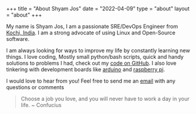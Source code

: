 +++
title = "About Shyam Jos"
date = "2022-04-09"
type = "about"
layout = "about"
+++

My name is Shyam Jos, I am a passionate SRE/DevOps Engineer from [Kochi, India](https://en.wikipedia.org/wiki/Kochi). I am a strong advocate of using Linux and Open-Source software. 

I am always looking for ways to improve my life by constantly learning new things. I love coding, Mostly small python/bash scripts, quick and handy solutions to problems I had, check out my [code on GitHub](https://github.com/shyamjos). I also love tinkering with development boards like [arduino](https://github.com/shyamjos/Arduino_ServerMon) and [raspberry pi](http://shyamjos.com/How-to-update-raspberrypi-firmware-in-kali-linux/). 

I would love to hear from you! Feel free to send me an [email](https://us11.list-manage.com/contact-form?u=965be0bf90a8bd031bf02e3d2&form_id=a133e5f84cf9f375c3001b62714fa3df) with any questions or comments

>Choose a job you love, and you will never have to work a day in your life. ~ Confucius


